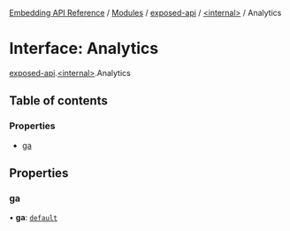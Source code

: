 [Embedding API Reference](../README.md) / [Modules](../modules/README.md) / [exposed-api](../modules/exposed_api.md) / [\<internal\>](../modules/exposed_api._internal_.md) / Analytics

# Interface: Analytics

[exposed-api](../modules/exposed_api.md).[\<internal\>](../modules/exposed_api._internal_.md).Analytics

## Table of contents

### Properties

- [ga](exposed_api._internal_.Analytics.md#ga)

## Properties

### ga

• **ga**: [`default`](../classes/exposed_api._internal_.default-2.md)
